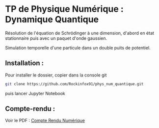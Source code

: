 # TP de Physique Numérique : Dynamique Quantique

Résolution de l'équation de Schrödinger à une dimension, d'abord en état stationnaire puis avec un paquet
d'onde gaussien. 

Simulation temporelle d'une particule dans un double puits de potentiel.

## Installation :

Pour installer le dossier, copier dans la console git 
```sh
git clone https://github.com/Rockinfox91/phys_num_quantique.git
```

puis lancer Jupyter Notebook

## Compte-rendu :

Voir le PDF :
[Compte Rendu Numérique](Projet_Numerique_Dynamique_Quantique.pdf)

